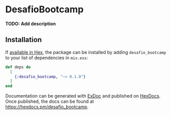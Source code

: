 # DesafioBootcamp

**TODO: Add description**

## Installation

If [available in Hex](https://hex.pm/docs/publish), the package can be installed
by adding `desafio_bootcamp` to your list of dependencies in `mix.exs`:

```elixir
def deps do
  [
    {:desafio_bootcamp, "~> 0.1.0"}
  ]
end
```

Documentation can be generated with [ExDoc](https://github.com/elixir-lang/ex_doc)
and published on [HexDocs](https://hexdocs.pm). Once published, the docs can
be found at <https://hexdocs.pm/desafio_bootcamp>.

